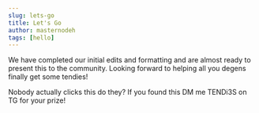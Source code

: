 ```yaml
---
slug: lets-go
title: Let's Go
author: masternodeh
tags: [hello]
---
```


We have completed our initial edits and formatting and are almost ready to present this to the community. Looking forward to helping all you degens finally get some tendies!

<!--truncate-->

Nobody actually clicks this do they? If you found this DM me TENDi3S on TG for your prize!
